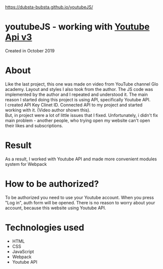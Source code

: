 https://dubsta-bubsta.github.io/youtubeJS/
# youtubeJS - working with [Youtube Api v3](https://developers.google.com/youtube/v3/)

Created in October 2019

# About
Like the last project, this one was made on video from YouTube channel Glo academy. Layout and styles I also took from the author. The JS code was implemented by the author and I repeated and understood it. The main reason I started doing this project is using API, specifically Youtube API.  
I created API Key Clinet ID. Connected API to my project and started working with it. (Video author shown this).  
But, in project were a lot of little issues that I fixed. Unfortunately, i didn't fix main problem - another people, who trying open my website can't open their likes and subscriptions.
# Result
As a result, I worked with Youtube API and made more convenient modules system for Webpack
# How to be authorized?
To be authorized you need to use your Youtube account. When you press "Log in", auth form will be opened. There is no reason to worry about your account, because this website using Youtube API.
# Technologies used
- HTML
- CSS
- JavaScript
- Webpack
- Youtube API